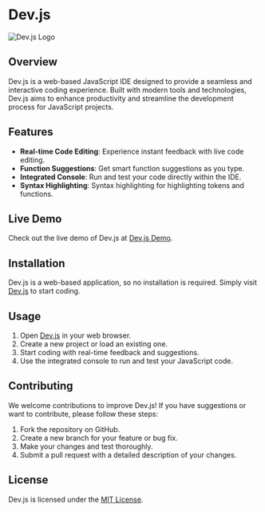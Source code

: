 
# Dev.js

![Dev.js Logo](https://lelbois.nekoweb.org/cdn/Screenshot%202024-07-21%2012.28.56%20PM.png)

## Overview

Dev.js is a web-based JavaScript IDE designed to provide a seamless and interactive coding experience. Built with modern tools and technologies, Dev.js aims to enhance productivity and streamline the development process for JavaScript projects.

## Features

- **Real-time Code Editing**: Experience instant feedback with live code editing.
- **Function Suggestions**: Get smart function suggestions as you type.
- **Integrated Console**: Run and test your code directly within the IDE.
- **Syntax Highlighting**: Syntax highlighting for highlighting tokens and functions.

## Live Demo

Check out the live demo of Dev.js at [Dev.js Demo](https://devjs-ruby.vercel.app).

## Installation

Dev.js is a web-based application, so no installation is required. Simply visit [Dev.js](https://devjs-ruby.vercel.app/editor.html) to start coding.

## Usage

1. Open [Dev.js](https://devjs-ruby.vercel.app/editor.html) in your web browser.
2. Create a new project or load an existing one.
3. Start coding with real-time feedback and suggestions.
4. Use the integrated console to run and test your JavaScript code.

## Contributing

We welcome contributions to improve Dev.js! If you have suggestions or want to contribute, please follow these steps:

1. Fork the repository on GitHub.
2. Create a new branch for your feature or bug fix.
3. Make your changes and test thoroughly.
4. Submit a pull request with a detailed description of your changes.

## License

Dev.js is licensed under the [MIT License](LICENSE).
